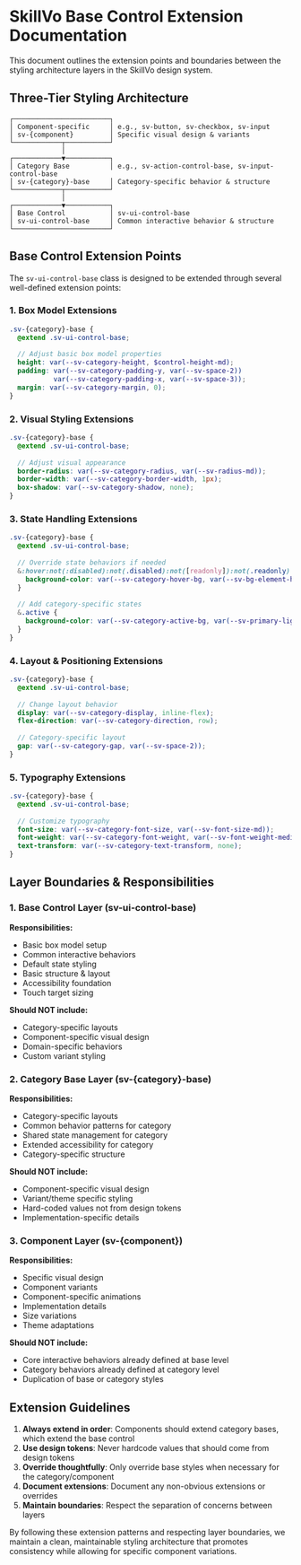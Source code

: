 # SkillVo Base Control Extension Documentation

This document outlines the extension points and boundaries between the styling architecture layers in the SkillVo design system.

## Three-Tier Styling Architecture

```
┌────────────────────────┐
│ Component-specific     │ e.g., sv-button, sv-checkbox, sv-input
│ sv-{component}         │ Specific visual design & variants
└────────────┬───────────┘
             │
┌────────────▼───────────┐
│ Category Base          │ e.g., sv-action-control-base, sv-input-control-base
│ sv-{category}-base     │ Category-specific behavior & structure
└────────────┬───────────┘
             │
┌────────────▼───────────┐
│ Base Control           │ sv-ui-control-base
│ sv-ui-control-base     │ Common interactive behavior & structure
└────────────────────────┘
```

## Base Control Extension Points

The `sv-ui-control-base` class is designed to be extended through several well-defined extension points:

### 1. Box Model Extensions

```scss
.sv-{category}-base {
  @extend .sv-ui-control-base;
  
  // Adjust basic box model properties
  height: var(--sv-category-height, $control-height-md);
  padding: var(--sv-category-padding-y, var(--sv-space-2)) 
           var(--sv-category-padding-x, var(--sv-space-3));
  margin: var(--sv-category-margin, 0);
}
```

### 2. Visual Styling Extensions

```scss
.sv-{category}-base {
  @extend .sv-ui-control-base;
  
  // Adjust visual appearance
  border-radius: var(--sv-category-radius, var(--sv-radius-md));
  border-width: var(--sv-category-border-width, 1px);
  box-shadow: var(--sv-category-shadow, none);
}
```

### 3. State Handling Extensions

```scss
.sv-{category}-base {
  @extend .sv-ui-control-base;
  
  // Override state behaviors if needed
  &:hover:not(:disabled):not(.disabled):not([readonly]):not(.readonly) {
    background-color: var(--sv-category-hover-bg, var(--sv-bg-element-hover));
  }
  
  // Add category-specific states
  &.active {
    background-color: var(--sv-category-active-bg, var(--sv-primary-light));
  }
}
```

### 4. Layout & Positioning Extensions

```scss
.sv-{category}-base {
  @extend .sv-ui-control-base;
  
  // Change layout behavior
  display: var(--sv-category-display, inline-flex);
  flex-direction: var(--sv-category-direction, row);
  
  // Category-specific layout
  gap: var(--sv-category-gap, var(--sv-space-2));
}
```

### 5. Typography Extensions

```scss
.sv-{category}-base {
  @extend .sv-ui-control-base;
  
  // Customize typography
  font-size: var(--sv-category-font-size, var(--sv-font-size-md));
  font-weight: var(--sv-category-font-weight, var(--sv-font-weight-medium));
  text-transform: var(--sv-category-text-transform, none);
}
```

## Layer Boundaries & Responsibilities

### 1. Base Control Layer (sv-ui-control-base)

**Responsibilities:**
- Basic box model setup
- Common interactive behaviors
- Default state styling
- Basic structure & layout
- Accessibility foundation
- Touch target sizing

**Should NOT include:**
- Category-specific layouts
- Component-specific visual design
- Domain-specific behaviors
- Custom variant styling

### 2. Category Base Layer (sv-{category}-base)

**Responsibilities:**
- Category-specific layouts
- Common behavior patterns for category
- Shared state management for category
- Extended accessibility for category
- Category-specific structure

**Should NOT include:**
- Component-specific visual design
- Variant/theme specific styling
- Hard-coded values not from design tokens
- Implementation-specific details

### 3. Component Layer (sv-{component})

**Responsibilities:**
- Specific visual design
- Component variants
- Component-specific animations
- Implementation details
- Size variations
- Theme adaptations

**Should NOT include:**
- Core interactive behaviors already defined at base level
- Category behaviors already defined at category level
- Duplication of base or category styles

## Extension Guidelines

1. **Always extend in order**: Components should extend category bases, which extend the base control
2. **Use design tokens**: Never hardcode values that should come from design tokens
3. **Override thoughtfully**: Only override base styles when necessary for the category/component
4. **Document extensions**: Document any non-obvious extensions or overrides
5. **Maintain boundaries**: Respect the separation of concerns between layers

By following these extension patterns and respecting layer boundaries, we maintain a clean, maintainable styling architecture that promotes consistency while allowing for specific component variations. 